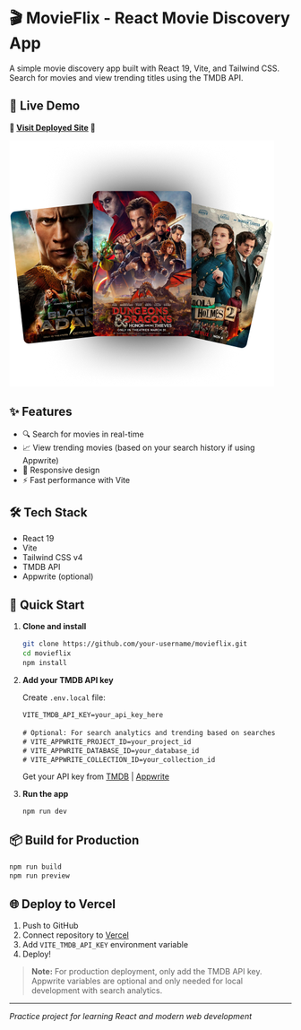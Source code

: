 # 🎬 MovieFlix - React Movie Discovery App

A simple movie discovery app built with React 19, Vite, and Tailwind CSS. Search for movies and view trending titles using the TMDB API.

## 🌟 Live Demo

**🚀 [Visit Deployed Site](https://movie-flix-9gsq.vercel.app/) 🚀**

![MovieFlix Preview](public/hero.png)

## ✨ Features
- 🔍 Search for movies in real-time
- 📈 View trending movies (based on your search history if using Appwrite)
- 📱 Responsive design
- ⚡ Fast performance with Vite

## 🛠️ Tech Stack
- React 19
- Vite
- Tailwind CSS v4
- TMDB API
- Appwrite (optional)

## 🚀 Quick Start

1. **Clone and install**
   ```bash
   git clone https://github.com/your-username/movieflix.git
   cd movieflix
   npm install
   ```

2. **Add your TMDB API key**
   
   Create `.env.local` file:
   ```env
   VITE_TMDB_API_KEY=your_api_key_here
   
   # Optional: For search analytics and trending based on searches
   # VITE_APPWRITE_PROJECT_ID=your_project_id
   # VITE_APPWRITE_DATABASE_ID=your_database_id  
   # VITE_APPWRITE_COLLECTION_ID=your_collection_id
   ```
   Get your API key from [TMDB](https://www.themoviedb.org/settings/api) | [Appwrite](https://appwrite.io/)

3. **Run the app**
   ```bash
   npm run dev
   ```

## 📦 Build for Production
```bash
npm run build
npm run preview
```

## 🌐 Deploy to Vercel
1. Push to GitHub
2. Connect repository to [Vercel](https://vercel.com)
3. Add `VITE_TMDB_API_KEY` environment variable
4. Deploy!

> **Note:** For production deployment, only add the TMDB API key. Appwrite variables are optional and only needed for local development with search analytics.

---
*Practice project for learning React and modern web development*
